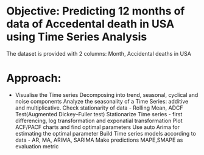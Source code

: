 # Objective: Predicting 12 months of data of Accedental death in USA using Time Series Analysis 

The dataset is provided with 2 columns:
Month, Accidental deaths in USA

# Approach:

- Visualise the Time series
Decomposing into trend, seasonal, cyclical and noise components
Analyze the seasonality of a Time Series: additive and multiplicative.
Check stationarity of data - Rolling Mean, ADCF Test(Augmented Dickey–Fuller test)
Stationarize Time series - first differencing, log transformation and exponatial transformation
Plot ACF/PACF charts and find optimal parameters
Use auto Arima for estimating the optimal parameter 
Build Time series models according to data - AR, MA, ARIMA, SARIMA
Make predictions
MAPE,SMAPE as evaluation metric
